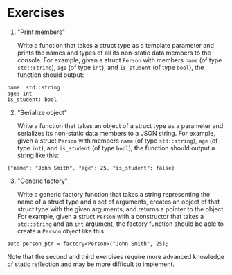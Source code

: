 # Exercises

1. "Print members"
    
    Write a function that takes a struct type as a template parameter and prints the names and types of all its non-static data members to the console. For example, given a struct `Person` with members `name` (of type `std::string`), `age` (of type `int`), and `is_student` (of type `bool`), the function should output:
```
name: std::string
age: int
is_student: bool
```

2. "Serialize object"
    
    Write a function that takes an object of a struct type as a parameter and serializes its non-static data members to a JSON string. For example, given a struct `Person` with members `name` (of type `std::string`), `age` (of type `int`), and `is_student` (of type `bool`), the function should output a string like this:
```
{"name": "John Smith", "age": 25, "is_student": false}
```

3. "Generic factory"
    
    Write a generic factory function that takes a string representing the name of a struct type and a set of arguments, creates an object of that struct type with the given arguments, and returns a pointer to the object. For example, given a struct `Person` with a constructor that takes a `std::string` and an `int` argument, the factory function should be able to create a `Person` object like this:
```
auto person_ptr = factory<Person>("John Smith", 25);
``` 

Note that the second and third exercises require more advanced knowledge of static reflection and may be more difficult to implement.